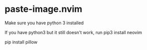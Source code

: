 # paste-image.nvim

Make sure you have python 3 installed

If you have python3 but it still doesn't work, run pip3 install neovim

pip install pillow
